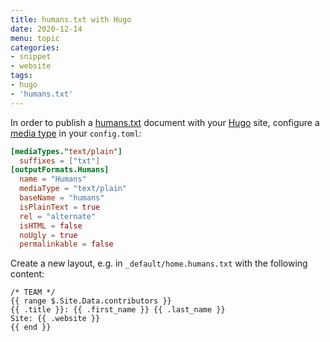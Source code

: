 ```yaml
---
title: humans.txt with Hugo
date: 2020-12-14
menu: topic
categories:
- snippet
- website
tags:
- hugo
- 'humans.txt'
---
```


In order to publish a [humans.txt](http://humanstxt.org/) document with your [Hugo](https://gohugo.io/) site, configure a [media type](https://en.wikipedia.org/wiki/Media_type) in your `config.toml`:

```toml
[mediaTypes."text/plain"]
  suffixes = ["txt"]
[outputFormats.Humans]
  name = "Humans"
  mediaType = "text/plain"
  baseName = "humans"
  isPlainText = true
  rel = "alternate"
  isHTML = false
  noUgly = true
  permalinkable = false
```

Create a new layout, e.g. in `_default/home.humans.txt` with the following content:

```gotemplate
/* TEAM */
{{ range $.Site.Data.contributors }}
{{ .title }}: {{ .first_name }} {{ .last_name }}
Site: {{ .website }}
{{ end }}
```
